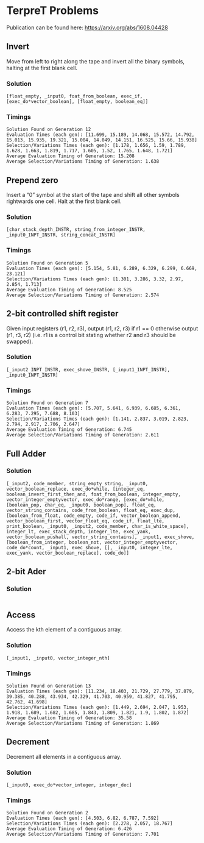 # TerpreT Problems

Publication can be found here:
https://arxiv.org/abs/1608.04428

## Invert

Move from left to right along the tape and invert all
the binary symbols, halting at the first blank cell.

### Solution
```
[float_empty, _input0, foat_from_boolean, exec_if, [exec_do*vector_boolean], [float_empty, boolean_eq]]
```

### Timings
```
Solution Found on Generation 12
Evaluation Times (each gen): [11.699, 15.189, 14.068, 15.572, 14.792, 15.013, 15.935, 19.321, 15.004, 14.049, 14.151, 16.525, 15.66, 15.938]
Selection/Variations Times (each gen): [1.178, 1.656, 1.59, 1.789, 1.628, 1.663, 1.819, 1.717, 1.605, 1.52, 1.765, 1.648, 1.721]
Average Evaluation Timing of Generation: 15.208
Average Selection/Variations Timing of Generation: 1.638
```

## Prepend zero

Insert a “0” symbol at the start of the tape and shift
all other symbols rightwards one cell. Halt at the
first blank cell.

### Solution
```
[char_stack_depth_INSTR, string_from_integer_INSTR, _input0_INPT_INSTR, string_concat_INSTR]
```

### Timings
```
Solution Found on Generation 5
Evaluation Times (each gen): [5.154, 5.81, 6.289, 6.329, 6.299, 6.669, 23.121]
Selection/Variations Times (each gen): [1.301, 3.286, 3.32, 2.97, 2.854, 1.713]
Average Evaluation Timing of Generation: 8.525
Average Selection/Variations Timing of Generation: 2.574
```


## 2-bit controlled shift register

Given input registers (r1, r2, r3), output (r1, r2, r3)
if r1 == 0 otherwise output (r1, r3, r2) (i.e. r1 is
a control bit stating whether r2 and r3 should be
swapped).

### Solution
```
[_input2_INPT_INSTR, exec_shove_INSTR, [_input1_INPT_INSTR], _input0_INPT_INSTR]
```

### Timings
```
Solution Found on Generation 7
Evaluation Times (each gen): [5.707, 5.641, 6.939, 6.685, 6.361, 6.283, 7.295, 7.688, 8.103]
Selection/Variations Times (each gen): [1.141, 2.837, 3.019, 2.823, 2.794, 2.917, 2.706, 2.647]
Average Evaluation Timing of Generation: 6.745
Average Selection/Variations Timing of Generation: 2.611
```

## Full Adder

### Solution
```
[_input2, code_member, string_empty_string, _input0, vector_boolean_replace, exec_do*while, [integer_eq, boolean_invert_first_then_and, foat_from_boolean, integer_empty, vector_integer_emptyvector, exec_do*range, [exec_do*while, [boolean_pop, char_eq, _input0, boolean_pop], float_eq, vector_string_contains, code_from_boolean, float_eq, exec_dup, [boolean_from_float, code_empty, code_if, vector_boolean_append, vector_boolean_first, vector_float_eq, code_if, float_lte, print_boolean, _input0, _input2, code_member, char_is_white_space], integer_lt, exec_stack_depth, integer_lte, exec_yank, vector_boolean_pushall, vector_string_contains], _input1, exec_shove, [boolean_from_integer, boolean_not, vector_integer_emptyvector, code_do*count, _input1, exec_shove, [], _input0, integer_lte, exec_yank, vector_boolean_replace], code_do]]
```

## 2-bit Ader

### Solution
```

```

## Access

Access the kth element of a contiguous array. 

### Solution
```
[_input1, _input0, vector_integer_nth]
```

### Timings
```
Solution Found on Generation 13
Evaluation Times (each gen): [11.234, 18.403, 21.729, 27.779, 37.879, 39.385, 40.288, 43.934, 42.329, 41.703, 40.959, 41.827, 41.795, 42.762, 41.698]
Selection/Variations Times (each gen): [1.449, 2.694, 2.047, 1.953, 1.918, 1.689, 1.682, 1.685, 1.843, 1.809, 1.821, 1.9, 1.802, 1.872]
Average Evaluation Timing of Generation: 35.58
Average Selection/Variations Timing of Generation: 1.869
```

## Decrement

Decrement all elements in a contiguous array.

### Solution
```
[_input0, exec_do*vector_integer, integer_dec]
```

### Timings
```
Solution Found on Generation 2
Evaluation Times (each gen): [4.503, 6.82, 6.787, 7.592]
Selection/Variations Times (each gen): [2.278, 2.057, 18.767]
Average Evaluation Timing of Generation: 6.426
Average Selection/Variations Timing of Generation: 7.701
```
